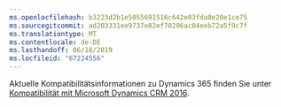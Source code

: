 ```yaml
---
ms.openlocfilehash: b3223d2b1e5055691516c642e03fda0e20e1ce75
ms.sourcegitcommit: ad203331ee9737e82ef70206ac04eeb72a5f9c7f
ms.translationtype: MT
ms.contentlocale: de-DE
ms.lasthandoff: 06/18/2019
ms.locfileid: "67224556"
---
```

Aktuelle Kompatibilitätsinformationen zu Dynamics 365 finden Sie unter [Kompatibilität mit Microsoft Dynamics CRM 2016](https://support.microsoft.com/en-us/kb/3124955).